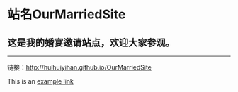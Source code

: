 # 站名OurMarriedSite
## 这是我的婚宴邀请站点，欢迎大家参观。
***
链接：http://huihuiyihan.github.io/OurMarriedSite

This is an [example link](http://example.com/)
